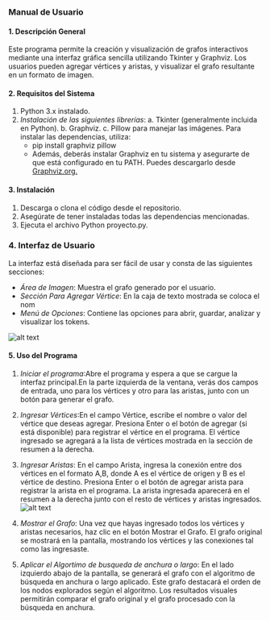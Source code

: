 ### Manual de Usuario

#### 1. Descripción General

Este programa permite la creación y visualización de grafos interactivos mediante una 
interfaz gráfica sencilla utilizando Tkinter y Graphviz. Los usuarios pueden agregar 
vértices y aristas, y visualizar el grafo resultante en un formato de imagen.

#### 2. Requisitos del Sistema

1. Python 3.x instalado. 
2. *Instalación de las siguientes librerías*:
   a. Tkinter (generalmente incluida en Python). 
   b. Graphviz. 
   c. Pillow para manejar las imágenes.
   Para instalar las dependencias, utiliza:
   - pip install graphviz pillow 
   - Además, deberás instalar Graphviz en tu sistema y asegurarte de que está configurado en tu PATH. Puedes descargarlo desde [Graphviz.org.](https://graphviz.org)

#### 3. Instalación 

1. Descarga o clona el código desde el repositorio.
2. Asegúrate de tener instaladas todas las dependencias mencionadas. 
3. Ejecuta el archivo Python proyecto.py.

### 4. Interfaz de Usuario

La interfaz está diseñada para ser fácil de usar y consta de las siguientes secciones:
- *Área de Imagen*: Muestra el grafo generado por el usuario.
- *Sección Para Agregar Vértice*: En la caja de texto mostrada se coloca el nom
- *Menú de Opciones*: Contiene las opciones para abrir, guardar, analizar y visualizar los tokens.

![alt text](image-1.jpg)

#### 5. Uso del Programa

1. *Iniciar el programa*:Abre el programa y espera a que se cargue la interfaz principal.En la parte izquierda de la ventana, verás dos campos de entrada, uno para los vértices y otro para las aristas, junto con un botón para generar el grafo.
   
2. *Ingresar Vértices*:En el campo Vértice, escribe el nombre o valor del vértice que deseas agregar. Presiona Enter o el botón de agregar (si está disponible) para registrar el vértice en el programa. El vértice ingresado se agregará a la lista de vértices mostrada en la sección de resumen a la derecha.

3. *Ingresar Aristas*: En el campo Arista, ingresa la conexión entre dos vértices en el formato A,B, donde A es el vértice de origen y B es el vértice de destino.
Presiona Enter o el botón de agregar arista para registrar la arista en el programa. La arista ingresada aparecerá en el resumen a la derecha junto con el resto de vértices y aristas ingresados.
![alt text](imagen1.jpg)

4. *Mostrar el Grafo*: Una vez que hayas ingresado todos los vértices y aristas necesarios, haz clic en el botón Mostrar el Grafo. El grafo original se mostrará en  la pantalla, mostrando los vértices y las conexiones tal como las ingresaste.


5. *Aplicar el Algortimo de busqueda de anchura o largo*:
   En el lado izquierdo abajo de la pantalla, se generará el grafo con el algoritmo de búsqueda en anchura o largo aplicado. Este grafo destacará el orden de los nodos explorados según el algoritmo. Los resultados visuales permitirán comparar el grafo original y el grafo procesado con la búsqueda en anchura.
